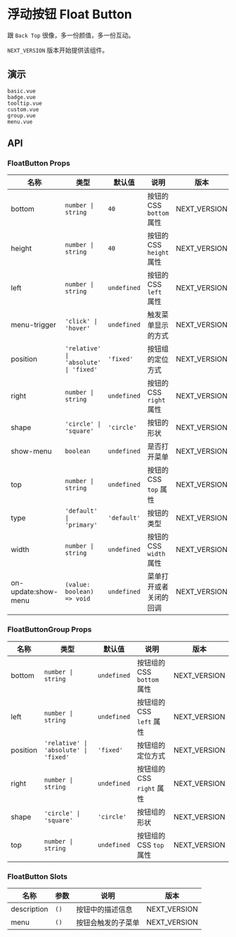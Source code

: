 # 浮动按钮 Float Button

跟 `Back Top` 很像，多一份颜值，多一份互动。

`NEXT_VERSION` 版本开始提供该组件。

## 演示

```demo
basic.vue
badge.vue
tooltip.vue
custom.vue
group.vue
menu.vue
```

## API

### FloatButton Props

| 名称 | 类型 | 默认值 | 说明 | 版本 |
| --- | --- | --- | --- | --- |
| bottom | `number \| string` | `40` | 按钮的 CSS `bottom` 属性 | NEXT_VERSION |
| height | `number \| string` | `40` | 按钮的 CSS `height` 属性 | NEXT_VERSION |
| left | `number \| string` | `undefined` | 按钮的 CSS `left` 属性 | NEXT_VERSION |
| menu-trigger | `'click' \| 'hover'` | `undefined` | 触发菜单显示的方式 | NEXT_VERSION |
| position | `'relative' \| 'absolute' \| 'fixed'` | `'fixed'` | 按钮组的定位方式 | NEXT_VERSION |
| right | `number \| string` | `undefined` | 按钮的 CSS `right` 属性 | NEXT_VERSION |
| shape | `'circle' \| 'square'` | `'circle'` | 按钮的形状 | NEXT_VERSION |
| show-menu | `boolean` | `undefined` | 是否打开菜单 | NEXT_VERSION |
| top | `number \| string` | `undefined` | 按钮的 CSS `top` 属性 | NEXT_VERSION |
| type | `'default' \| 'primary'` | `'default'` | 按钮的类型 | NEXT_VERSION |
| width | `number \| string` | `undefined` | 按钮的 CSS `width` 属性 | NEXT_VERSION |
| on-update:show-menu | `(value: boolean) => void` | `undefined` | 菜单打开或者关闭的回调 | NEXT_VERSION |

### FloatButtonGroup Props

| 名称 | 类型 | 默认值 | 说明 | 版本 |
| --- | --- | --- | --- | --- |
| bottom | `number \| string` | `undefined` | 按钮组的 CSS `bottom` 属性 | NEXT_VERSION |
| left | `number \| string` | `undefined` | 按钮组的 CSS `left` 属性 | NEXT_VERSION |
| position | `'relative' \| 'absolute' \| 'fixed'` | `'fixed'` | 按钮组的定位方式 | NEXT_VERSION |
| right | `number \| string` | `undefined` | 按钮组的 CSS `right` 属性 | NEXT_VERSION |
| shape | `'circle' \| 'square'` | `'circle'` | 按钮组的形状 | NEXT_VERSION |
| top | `number \| string` | `undefined` | 按钮组的 CSS `top` 属性 | NEXT_VERSION |

### FloatButton Slots

| 名称        | 参数 | 说明               | 版本         |
| ----------- | ---- | ------------------ | ------------ |
| description | `()` | 按钮中的描述信息   | NEXT_VERSION |
| menu        | `()` | 按钮会触发的子菜单 | NEXT_VERSION |
